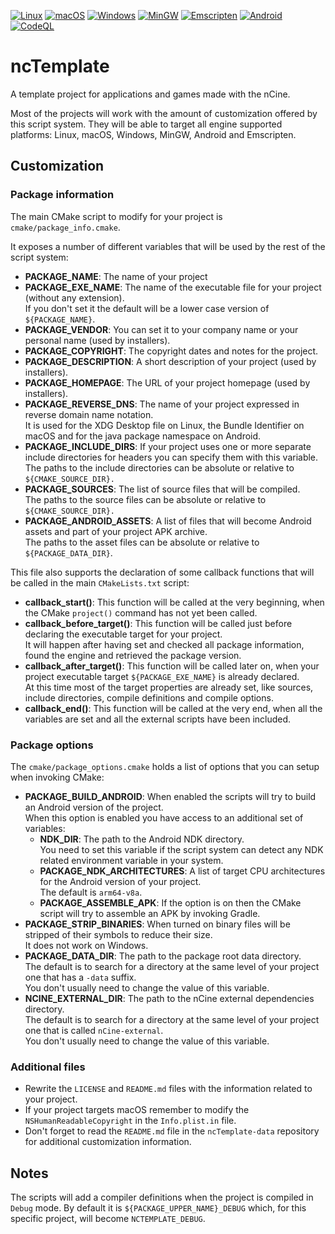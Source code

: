 [![Linux](https://github.com/nCine/ncTemplate/workflows/Linux/badge.svg)](https://github.com/nCine/ncTemplate/actions?workflow=Linux)
[![macOS](https://github.com/nCine/ncTemplate/workflows/macOS/badge.svg)](https://github.com/nCine/ncTemplate/actions?workflow=macOS)
[![Windows](https://github.com/nCine/ncTemplate/workflows/Windows/badge.svg)](https://github.com/nCine/ncTemplate/actions?workflow=Windows)
[![MinGW](https://github.com/nCine/ncTemplate/workflows/MinGW/badge.svg)](https://github.com/nCine/ncTemplate/actions?workflow=MinGW)
[![Emscripten](https://github.com/nCine/ncTemplate/workflows/Emscripten/badge.svg)](https://github.com/nCine/ncTemplate/actions?workflow=Emscripten)
[![Android](https://github.com/nCine/ncTemplate/workflows/Android/badge.svg)](https://github.com/nCine/ncTemplate/actions?workflow=Android)
[![CodeQL](https://github.com/nCine/ncTemplate/workflows/CodeQL/badge.svg)](https://github.com/nCine/ncTemplate/actions?workflow=CodeQL)

# ncTemplate
A template project for applications and games made with the nCine.

Most of the projects will work with the amount of customization offered by this script system.
They will be able to target all engine supported platforms: Linux, macOS, Windows, MinGW, Android and Emscripten.

## Customization

### Package information

The main CMake script to modify for your project is `cmake/package_info.cmake`.

It exposes a number of different variables that will be used by the rest of the script system:

- **PACKAGE_NAME**: The name of your project
- **PACKAGE_EXE_NAME**: The name of the executable file for your project (without any extension).  
  If you don't set it the default will be a lower case version of `${PACKAGE_NAME}`.
- **PACKAGE_VENDOR**: You can set it to your company name or your personal name (used by installers).
- **PACKAGE_COPYRIGHT**: The copyright dates and notes for the project.
- **PACKAGE_DESCRIPTION**: A short description of your project (used by installers).
- **PACKAGE_HOMEPAGE**: The URL of your project homepage (used by installers).
- **PACKAGE_REVERSE_DNS**: The name of your project expressed in reverse domain name notation.  
  It is used for the XDG Desktop file on Linux, the Bundle Identifier on macOS and for the java package namespace on Android.
- **PACKAGE_INCLUDE_DIRS**: If your project uses one or more separate include directories for headers you can specify them with this variable.
  The paths to the include directories can be absolute or relative to `${CMAKE_SOURCE_DIR}.`
- **PACKAGE_SOURCES**: The list of source files that will be compiled.  
  The paths to the source files can be absolute or relative to `${CMAKE_SOURCE_DIR}.`
- **PACKAGE_ANDROID_ASSETS**: A list of files that will become Android assets and part of your project APK archive.  
  The paths to the asset files can be absolute or relative to `${PACKAGE_DATA_DIR}`.

This file also supports the declaration of some callback functions that will be called in the main `CMakeLists.txt` script:
- **callback_start()**: This function will be called at the very beginning, when the CMake `project()` command has not yet been called.
- **callback_before_target()**: This function will be called just before declaring the executable target for your project.  
  It will happen after having set and checked all package information, found the engine and retrieved the package version.
- **callback_after_target()**: This function will be called later on, when your project executable target `${PACKAGE_EXE_NAME}` is already declared.  
  At this time most of the target properties are already set, like sources, include directories, compile definitions and compile options.
- **callback_end()**: This function will be called at the very end, when all the variables are set and all the external scripts have been included.

### Package options

The `cmake/package_options.cmake` holds a list of options that you can setup when invoking CMake:

- **PACKAGE_BUILD_ANDROID**: When enabled the scripts will try to build an Android version of the project.  
  When this option is enabled you have access to an additional set of variables:
  - **NDK_DIR**: The path to the Android NDK directory.  
    You need to set this variable if the script system can detect any NDK related environment variable in your system.
  - **PACKAGE_NDK_ARCHITECTURES**: A list of target CPU architectures for the Android version of your project.  
    The default is `arm64-v8a`.
  - **PACKAGE_ASSEMBLE_APK**: If the option is on then the CMake script will try to assemble an APK by invoking Gradle.
- **PACKAGE_STRIP_BINARIES**: When turned on binary files will be stripped of their symbols to reduce their size.  
  It does not work on Windows.
- **PACKAGE_DATA_DIR**: The path to the package root data directory.  
  The default is to search for a directory at the same level of your project one that has a `-data` suffix.  
  You don't usually need to change the value of this variable.
- **NCINE_EXTERNAL_DIR**: The path to the nCine external dependencies directory.  
  The default is to search for a directory at the same level of your project one that is called `nCine-external`.  
  You don't usually need to change the value of this variable.

### Additional files

- Rewrite the `LICENSE` and `README.md` files with the information related to your project.
- If your project targets macOS remember to modify the `NSHumanReadableCopyright` in the `Info.plist.in` file.
- Don't forget to read the `README.md` file in the `ncTemplate-data` repository for additional customization information.

## Notes

The scripts will add a compiler definitions when the project is compiled in `Debug` mode.
By default it is `${PACKAGE_UPPER_NAME}_DEBUG` which, for this specific project, will become `NCTEMPLATE_DEBUG`.
